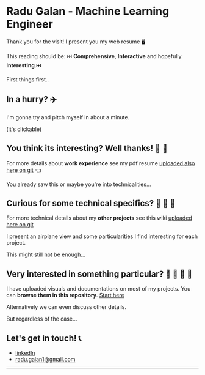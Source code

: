 
# Radu Galan - Machine Learning Engineer
Thank you for the visit! I present you my web resume 🖥️

This reading should be: ⏭️ **Comprehensive**, **Interactive** and hopefully **Interesting**.⏭️

First things first.. 

## In a hurry? ✈️ 
I'm gonna try and pitch myself in about a minute.

(it's clickable)


## You think its interesting? Well thanks! 🚂 🚂

For more details about **work experience** see my pdf resume [uploaded also here on git](https://github.com/RaduGalan1/pers_proj/blob/main/Radu_Galan_Resume2022.12.pdf) 👈 

You already saw this or maybe you're into technicalities...


## Curious for some technical specifics? 🔨 🔨 🔨

For more technical details about my **other projects** see this wiki [uploaded here on git](https://github.com/RaduGalan1/pers_proj/blob/main/README_long.md)

I present an airplane view and some particularities I find interesting for each project.

This might still not be enough...

## Very interested in something particular? 📖 📖 📖 📖

I have uploaded visuals and documentations on most of my projects. You can **browse them in this repository**. [Start here](https://github.com/RaduGalan1/pers_proj/tree/main/Projects)

Alternatively we can even discuss other details.

But regardless of the case... 

## Let's get in touch! 📞 
 - [linkedIn](https://www.linkedin.com/in/radu-galan/)
 - radu.galan1@gmail.com  


----------------

